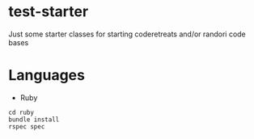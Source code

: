 test-starter
============

Just some starter classes for starting coderetreats and/or randori code bases

Languages
=========

* Ruby
```
cd ruby
bundle install
rspec spec
```
